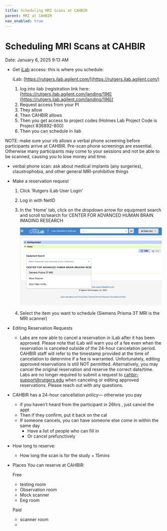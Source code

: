 ```yaml
---
title: Scheduling MRI Scans at CAHBIR
parent: MRI at CAHBIR
nav_enabled: true
---
```


# Scheduling MRI Scans at CAHBIR

Date: January 6, 2025 9:13 AM

- Get [iLab](https://rutgers.ilab.agilent.com/) access: this is where you schedule:
    
    iLab: [https://rutgers.ilab.agilent.com/](https://rutgers.ilab.agilent.com/) 
    
    1. log into ilab (registration link here: [https://rutgers.ilab.agilent.com/landing/196](https://rutgers.ilab.agilent.com/landing/196)) 
    2. Request access from your PI
    3. They allow
    4. Then CAHBIR allows
    5. Then you get access to project codes (Holmes Lab Project Code is Project 836892-800)
    6. Then you can schedule in ilab 

NOTE: make sure your irb allows a verbal phone screening  before participants arrive at CAHBIR. Pre-scan phone screenings are essential. Otherwise many participants may come to your sessions and not be able to be scanned, causing you to lose money and time.

- verbal phone scan: ask about medical implants (any surgeries), claustrophobia, and other general MRI-prohibitive things

- Make a reservation request
    1. Click ‘Rutgers iLab User Login’
    2. Log in with NetID
    3. In the ‘Home’ tab, click on the dropdown arrow for equipment search and scroll to/search for CENTER FOR ADVANCED HUMAN BRAIN IMAGING RESEARCH
        
        ![Screen Shot 2025-01-06 at 9.17.55 AM.png](Scheduling%20MRI%20Scans%20at%20CAHBIR%20173cf00eb9368082b3c1ec7c9d39c66e/Screen_Shot_2025-01-06_at_9.17.55_AM.png)
        
    4. Select the item you want to schedule (Siemens Prisma 3T MRI is the MRI scanner) 

- Editing Reservation Requests
    - Labs are now able to cancel a reservation in iLab after it has been approved. Please note that iLab will warn you of a fee even when the reservation is canceled outside of the 24-hour cancelation period. CAHBIR staff will refer to the timestamp provided at the time of cancelation to determine if a fee is warranted. Unfortunately, editing approved reservations is still NOT permitted. Alternatively, you may cancel the original reservation and reserve the correct date/time. Labs are no longer required to submit a request to [cahbir-support@rutgers.edu](mailto:cahbir-support@rutgers.edu) when canceling or editing approved reservations. Please reach out with any questions.

- CAHBIR has a 24-hour cancellation policy— otherwise you pay
    - if you haven’t heard from the participant in 26hrs , just cancel the appt
    - Then if they confirm, put it back on the cal
    - If someone cancels, you can have someone else come in within the same day
        - Have a list of people who can fill in
        - Or cancel prefunctively

- How long to reserve:
    - How long the scan is for the study + 15mins

- Places You can reserve at CAHBIR:
    
    Free
    
    - testing room
    - Observation room
    - Mock scanner
    - Eeg room
    
    Paid
    
    - scanner room
    -